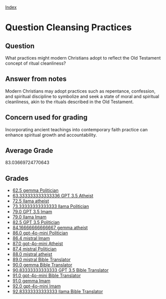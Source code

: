 
[Index](../../index.md)
# Question Cleansing Practices
## Question
What practices might modern Christians adopt to reflect the Old Testament concept of ritual cleanliness?

## Answer from notes
Modern Christians may adopt practices such as repentance, confession, and spiritual discipline to symbolize and seek a state of moral and spiritual cleanliness, akin to the rituals described in the Old Testament.

## Concern used for grading
Incorporating ancient teachings into contemporary faith practice can enhance spiritual growth and accountability.

## Average Grade
83.03669724770643

## Grades
 * [62.5 gemma Politician](../answers/gemma_Politician/Cleansing_Practices.md)
 * [63.333333333333336 GPT 3.5 Atheist](../answers/GPT_3.5_Atheist/Cleansing_Practices.md)
 * [72.5 llama atheist](../answers/llama_atheist/Cleansing_Practices.md)
 * [73.33333333333333 llama Politician](../answers/llama_Politician/Cleansing_Practices.md)
 * [79.0 GPT 3.5 Imam](../answers/GPT_3.5_Imam/Cleansing_Practices.md)
 * [79.0 llama Imam](../answers/llama_Imam/Cleansing_Practices.md)
 * [82.5 GPT 3.5 Politician](../answers/GPT_3.5_Politician/Cleansing_Practices.md)
 * [84.16666666666667 gemma atheist](../answers/gemma_atheist/Cleansing_Practices.md)
 * [86.0 gpt-4o-mini Politician](../answers/gpt-4o-mini_Politician/Cleansing_Practices.md)
 * [86.4 mistral Imam](../answers/mistral_Imam/Cleansing_Practices.md)
 * [87.0 gpt-4o-mini Atheist](../answers/gpt-4o-mini_Atheist/Cleansing_Practices.md)
 * [87.4 mistral Politician](../answers/mistral_Politician/Cleansing_Practices.md)
 * [88.0 mistral atheist](../answers/mistral_atheist/Cleansing_Practices.md)
 * [89.0 mistral Bible Translator](../answers/mistral_Bible_Translator/Cleansing_Practices.md)
 * [90.0 gemma Bible Translator](../answers/gemma_Bible_Translator/Cleansing_Practices.md)
 * [90.83333333333333 GPT 3.5 Bible Translator](../answers/GPT_3.5_Bible_Translator/Cleansing_Practices.md)
 * [91.0 gpt-4o-mini Bible Translator](../answers/gpt-4o-mini_Bible_Translator/Cleansing_Practices.md)
 * [91.0 gemma Imam](../answers/gemma_Imam/Cleansing_Practices.md)
 * [92.0 gpt-4o-mini Imam](../answers/gpt-4o-mini_Imam/Cleansing_Practices.md)
 * [92.83333333333333 llama Bible Translator](../answers/llama_Bible_Translator/Cleansing_Practices.md)
